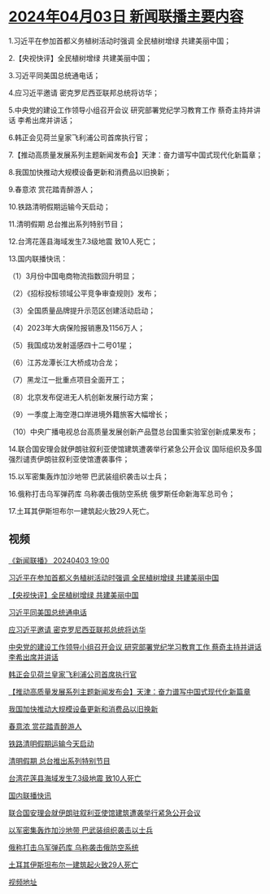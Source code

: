 # [2024年04月03日 新闻联播主要内容](https://tv.cctv.com/lm/xwlb/day/20240403.shtml)

1.习近平在参加首都义务植树活动时强调 全民植树增绿 共建美丽中国；

2.【央视快评】全民植树增绿 共建美丽中国；

3.习近平同美国总统通电话；

4.应习近平邀请 密克罗尼西亚联邦总统将访华；

5.中央党的建设工作领导小组召开会议 研究部署党纪学习教育工作 蔡奇主持并讲话 李希出席并讲话；

6.韩正会见荷兰皇家飞利浦公司首席执行官；

7.【推动高质量发展系列主题新闻发布会】天津：奋力谱写中国式现代化新篇章；

8.我国加快推动大规模设备更新和消费品以旧换新；

9.春意浓 赏花踏青醉游人；

10.铁路清明假期运输今天启动；

11.清明假期 总台推出系列特别节目；

12.台湾花莲县海域发生7.3级地震 致10人死亡；

13.国内联播快讯：

（1）3月份中国电商物流指数回升明显；

（2）《招标投标领域公平竞争审查规则》发布；

（3）全国质量品牌提升示范区创建活动启动；

（4）2023年大病保险报销惠及1156万人；

（5）我国成功发射遥感四十二号01星；

（6）江苏龙潭长江大桥成功合龙；

（7）黑龙江一批重点项目全面开工；

（8）北京发布促进无人机创新发展行动方案；

（9）一季度上海空港口岸进境外籍旅客大幅增长；

（10）中央广播电视总台高质量发展创新产品暨总台国重实验室创新成果发布；

14.联合国安理会就伊朗驻叙利亚使馆建筑遭袭举行紧急公开会议 国际组织及多国强烈谴责伊朗驻叙利亚使馆遭袭事件；

15.以军密集轰炸加沙地带 巴武装组织袭击以士兵；

16.俄称打击乌军弹药库 乌称袭击俄防空系统 俄罗斯任命新海军总司令；

17.土耳其伊斯坦布尔一建筑起火致29人死亡。

## 视频

[《新闻联播》 20240403 19:00](https://tv.cctv.com/2024/04/03/VIDEpn0UcvXqfmxyte12ZB2g240403.shtml)

[习近平在参加首都义务植树活动时强调 全民植树增绿 共建美丽中国](https://tv.cctv.com/2024/04/03/VIDEefnWTtbJ6SVXZEp2PXlg240403.shtml)

[【央视快评】全民植树增绿 共建美丽中国](https://tv.cctv.com/2024/04/03/VIDEgGXIm5TPNXFP59zeiIjo240403.shtml)

[习近平同美国总统通电话](https://tv.cctv.com/2024/04/03/VIDE7r34DiWvCaPNYPTX61aI240403.shtml)

[应习近平邀请 密克罗尼西亚联邦总统将访华](https://tv.cctv.com/2024/04/03/VIDELbAwLhioY05W1VYj3hSs240403.shtml)

[中央党的建设工作领导小组召开会议 研究部署党纪学习教育工作 蔡奇主持并讲话 李希出席并讲话](https://tv.cctv.com/2024/04/03/VIDEu9coSwjLTv39rbQDH7xd240403.shtml)

[韩正会见荷兰皇家飞利浦公司首席执行官](https://tv.cctv.com/2024/04/03/VIDEhP4Q9ztmCkUBvv9un9oB240403.shtml)

[【推动高质量发展系列主题新闻发布会】天津：奋力谱写中国式现代化新篇章](https://tv.cctv.com/2024/04/03/VIDEq6lclGMpoS7jMUI3qJOg240403.shtml)

[我国加快推动大规模设备更新和消费品以旧换新](https://tv.cctv.com/2024/04/03/VIDEX4eQyjIEibDfkauNCVQr240403.shtml)

[春意浓 赏花踏青醉游人](https://tv.cctv.com/2024/04/03/VIDEl8vxZ31gl8RcXde4Jq17240403.shtml)

[铁路清明假期运输今天启动](https://tv.cctv.com/2024/04/03/VIDEChIk46Le99bc9qPa8nv9240403.shtml)

[清明假期 总台推出系列特别节目](https://tv.cctv.com/2024/04/03/VIDE3obfjYA3L87kcZutPHcM240403.shtml)

[台湾花莲县海域发生7.3级地震 致10人死亡](https://tv.cctv.com/2024/04/03/VIDEwhb13fHAdHI4AV8ghMDd240403.shtml)

[国内联播快讯](https://tv.cctv.com/2024/04/03/VIDEwmDN3XSmlompAkT21m5a240403.shtml)

[联合国安理会就伊朗驻叙利亚使馆建筑遭袭举行紧急公开会议](https://tv.cctv.com/2024/04/03/VIDEjCV45aLcbjT9fTwcdA9w240403.shtml)

[以军密集轰炸加沙地带 巴武装组织袭击以士兵](https://tv.cctv.com/2024/04/03/VIDEr54Z65pxhdZbyaqD3Rzy240403.shtml)

[俄称打击乌军弹药库 乌称袭击俄防空系统](https://tv.cctv.com/2024/04/03/VIDEZaWPDtLQkfNBNgls1F4p240403.shtml)

[土耳其伊斯坦布尔一建筑起火致29人死亡](https://tv.cctv.com/2024/04/03/VIDEXsAJvdLjG5633SlYhQmC240403.shtml)

[视频地址](https://tv.cctv.com/lm/xwlb/day/20240403.shtml) 

